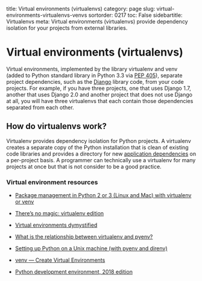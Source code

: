 title: Virtual environments (virtualenvs)
category: page
slug: virtual-environments-virtualenvs-venvs
sortorder: 0217
toc: False
sidebartitle: Virtualenvs
meta: Virtual environments (virtualenvs) provide dependency isolation for your projects from external libraries.


# Virtual environments (virtualenvs)
Virtual environments, implemented by the library virtualenv and venv 
(added to Python standard library in Python 3.3 via 
[PEP 405](https://www.python.org/dev/peps/pep-0405/)), separate project
dependencies, such as the [Django](/django.html) library code, 
from your code projects. For example, if you have three projects,
one that uses Django 1.7, another that uses Django 2.0 and another project
that does not use Django at all, you will have three virtualenvs that
each contain those dependencies separated from each other.


## How do virtualenvs work?
Virtualenv provides dependency isolation for Python projects. A
virtualenv creates a separate copy of the Python installation that is
clean of existing code libraries and provides a directory for new
[application dependencies](/application-dependencies.html) on a 
per-project basis. A programmer can technically use a virtualenv for many 
projects at once but that is not consider to be a good practice.


### Virtual environment resources
* [Package management in Python 2 or 3 (Linux and Mac) with virtualenv or venv](http://aaronsnitzer.com/writing/2016/04/27/virtualenv-and-pyvenv-beginner-tutorial.html)

* [There’s no magic: virtualenv edition](https://www.recurse.com/blog/14-there-is-no-magic-virtualenv-edition)

* [Virtual environments dymystified](https://meribold.github.io/python/2018/02/13/virtual-environments-9487/)

* [What is the relationship between virtualenv and pyenv?](https://stackoverflow.com/questions/29950300/what-is-the-relationship-between-virtualenv-and-pyenv)

* [Setting up Python on a Unix machine (with pyenv and direnv)](https://mike.place/2017/python-pyenv/)

* [venv — Create Virtual Environments](https://pymotw.com/3/venv/)

* [Python development environment, 2018 edition](https://jacobian.org/writing/python-environment-2018/)

